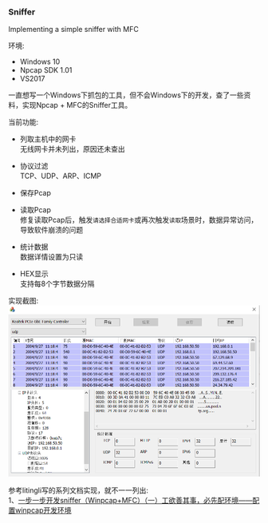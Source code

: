 ### Sniffer
Implementing a simple sniffer with MFC  

环境:  
 - Windows 10  
 - Npcap SDK 1.01  
 - VS2017  

一直想写一个Windows下抓包的工具，但不会Windows下的开发，查了一些资料，实现Npcap + MFC的Sniffer工具。  

当前功能:  
 - 列取主机中的网卡  
    无线网卡并未列出，原因还未查出  

 - 协议过滤  
    TCP、UDP、ARP、ICMP  

 - 保存Pcap  

 - 读取Pcap  
    修复读取Pcap后，触发`请选择合适网卡`或再次触发`读取`场景时，数据异常访问，导致软件崩溃的问题  

 - 统计数据  
    数据详情设置为只读  

 - HEX显示  
    支持每8个字节数据分隔  

实现截图:  
![Sniffer](https://github.com/Applenice/Sniffer/blob/master/img/Sniffer.png)  

参考litingli写的系列文档实现，就不一一列出:  
1、[一步一步开发sniffer（Winpcap+MFC）（一）工欲善其事，必先配环境——配置winpcap开发环境](https://blog.csdn.net/litingli/article/details/5950962)  
